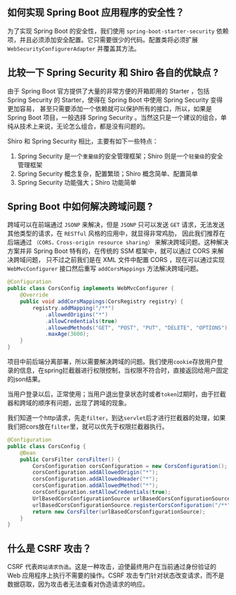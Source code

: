 ## 如何实现 Spring Boot 应用程序的安全性？

为了实现 Spring Boot 的安全性，我们使用 `spring-boot-starter-security` 依赖项，并且必须添加安全配置。它只需要很少的代码。配置类将必须扩展 `WebSecurityConfigurerAdapter` 并覆盖其方法。

## 比较一下 Spring Security 和 Shiro 各自的优缺点 ?

由于 Spring Boot 官方提供了大量的非常方便的开箱即用的 Starter ，包括 Spring Security 的 Starter，使得在 Spring Boot 中使用 Spring Security 变得更加容易，
甚至只需要添加一个依赖就可以保护所有的接口，所以，如果是 Spring Boot 项目，一般选择 Spring Security 。当然这只是一个建议的组合，单纯从技术上来说，无论怎么组合，都是没有问题的。

Shiro 和 Spring Security 相比，主要有如下一些特点：

1. Spring Security 是一个`重量级`的安全管理框架；Shiro 则是一个`轻量级`的安全管理框架
2. Spring Security 概念复杂，配置繁琐；Shiro 概念简单、配置简单
3. Spring Security 功能强大；Shiro 功能简单

## Spring Boot 中如何解决跨域问题 ?

跨域可以在前端通过 `JSONP` 来解决，但是 `JSONP` 只可以发送 `GET` 请求，无法发送其他类型的请求，在 `RESTful` 风格的应用中，就显得非常鸡肋，
因此我们推荐在后端通过 `（CORS，Cross-origin resource sharing）` 来解决跨域问题。这种解决方案并非 Spring Boot 特有的，在传统的 SSM 框架中，就可以通过 CORS 来解决跨域问题，
只不过之前我们是在 XML 文件中配置 CORS ，现在可以通过实现 `WebMvcConfigurer` 接口然后重写 `addCorsMappings` 方法解决跨域问题。

```java
@Configuration
public class CorsConfig implements WebMvcConfigurer {
    @Override
    public void addCorsMappings(CorsRegistry registry) {
        registry.addMapping("/**")
            .allowedOrigins("*")
            .allowCredentials(true)
            .allowedMethods("GET", "POST", "PUT", "DELETE", "OPTIONS")
            .maxAge(3600);
    }
}
```

项目中前后端分离部署，所以需要解决跨域的问题。我们使用`cookie`存放用户登录的信息，在spring拦截器进行权限控制，当权限不符合时，直接返回给用户固定的json结果。

当用户登录以后，正常使用；当用户退出登录状态时或者`token`过期时，由于拦截器和跨域的顺序有问题，出现了跨域的现象。

我们知道一个http请求，先走`filter`，到达`servlet`后才进行拦截器的处理，如果我们把cors放在`filter`里，就可以优先于权限拦截器执行。

```java
@Configuration
public class CorsConfig {
    @Bean
    public CorsFilter corsFilter() {
        CorsConfiguration corsConfiguration = new CorsConfiguration();
        corsConfiguration.addAllowedOrigin("*");
        corsConfiguration.addAllowedHeader("*");
        corsConfiguration.addAllowedMethod("*");
        corsConfiguration.setAllowCredentials(true);
        UrlBasedCorsConfigurationSource urlBasedCorsConfigurationSource = new UrlBasedCorsConfigurationSource();
        urlBasedCorsConfigurationSource.registerCorsConfiguration("/**", corsConfiguration);
        return new CorsFilter(urlBasedCorsConfigurationSource);
    }
}
```

## 什么是 CSRF 攻击？

CSRF 代表`跨站请求伪造`。这是一种攻击，迫使最终用户在当前通过身份验证的 Web 应用程序上执行不需要的操作。CSRF 攻击专门针对状态改变请求，而不是数据窃取，因为攻击者无法查看对伪造请求的响应。